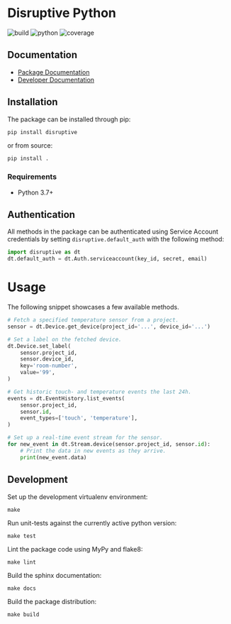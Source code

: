 # Disruptive Python

![build](https://github.com/disruptive-technologies/disruptive-python/actions/workflows/build.yml/badge.svg)
![python](https://img.shields.io/badge/python-3.7%2C%203.8%2C%203.9-blue)
![coverage](https://img.shields.io/badge/coverage-77%25-green)

## Documentation

- [Package Documentation](https://developer.disruptive-technologies.com/api/libraries/python/)
- [Developer Documentation](https://developer.disruptive-technologies.com/docs/)

## Installation

The package can be installed through pip:

```sh
pip install disruptive
```

or from source:

```sh
pip install .
```

### Requirements

- Python 3.7+

## Authentication

All methods in the package can be authenticated using Service Account credentials by setting `disruptive.default_auth` with the following method:

```python
import disruptive as dt
dt.default_auth = dt.Auth.serviceaccount(key_id, secret, email)
```

# Usage

The following snippet showcases a few available methods.

```python
# Fetch a specified temperature sensor from a project.
sensor = dt.Device.get_device(project_id='...', device_id='...')

# Set a label on the fetched device.
dt.Device.set_label(
    sensor.project_id,
    sensor.device_id,
    key='room-number',
    value='99',
)

# Get historic touch- and temperature events the last 24h.
events = dt.EventHistory.list_events(
    sensor.project_id,
    sensor.id,
    event_types=['touch', 'temperature'],
)

# Set up a real-time event stream for the sensor.
for new_event in dt.Stream.device(sensor.project_id, sensor.id):
    # Print the data in new events as they arrive.
    print(new_event.data)
```

## Development

Set up the development virtualenv environment:
```
make
```

Run unit-tests against the currently active python version:
```
make test
```

Lint the package code using MyPy and flake8:
```
make lint
```

Build the sphinx documentation:
```
make docs
```

Build the package distribution:
```
make build
```
